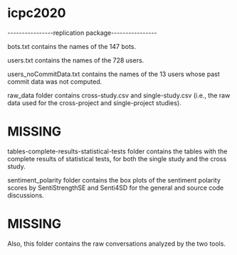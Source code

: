 # icpc2020

----------------replication package----------------

bots.txt contains the names of the 147 bots.

users.txt contains the names of the 728 users.

users_noCommitData.txt contains the names of the 13 users whose past commit data was not computed.

raw_data folder contains cross-study.csv and single-study.csv (i.e., the raw data used for the cross-project and single-project studies).

# MISSING 
tables-complete-results-statistical-tests folder contains the tables with the complete results of statistical tests, for both the single study and the cross study.

sentiment_polarity folder contains the box plots of the sentiment polarity scores by SentiStrengthSE and Senti4SD for the general and source code discussions. 
# MISSING 
Also, this folder contains the raw conversations analyzed by the two tools.

